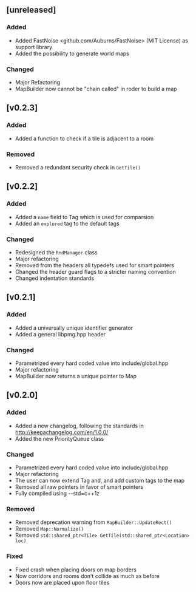 ## [unreleased]
### Added
- Added FastNoise <github.com/Auburns/FastNoise> (MIT License) as support library
- Added the possibility to generate world maps

### Changed
- Major Refactoring
- MapBuilder now cannot be "chain called" in roder to build a map

## [v0.2.3]
### Added
- Added a function to check if a tile is adjacent to a room

### Removed
- Removed a redundant security check in `GetTile()`

## [v0.2.2]
### Added
- Added a `name` field to Tag which is used for comparsion
- Added an `explored` tag to the default tags

### Changed
- Redesigned the `RndManager` class
- Major refactoring
- Removed from the headers all typedefs used for smart pointers
- Changed the header guard flags to a stricter naming convention
- Changed indentation standards

## [v0.2.1]
### Added
- Added a universally unique identifier generator
- Added a general libpmg.hpp header

### Changed
- Parametrized every hard coded value into include/global.hpp
- Major refactoring
- MapBuilder now returns a unique pointer to Map

## [v0.2.0]
### Added 
- Added a new changelog, following the standards in <http://keepachangelog.com/en/1.0.0/>
- Added the new PriorityQueue class

### Changed
- Parametrized every hard coded value into include/global.hpp
- Major refactoring
- The user can now extend Tag and, and add custom tags to the map
- Removed all raw pointers in favor of smart pointers
- Fully compiled using --std=c++1z

### Removed
- Removed deprecation warning from `MapBuilder::UpdateRect()`
- Removed `Map::Normalize()`
- Removed `std::shared_ptr<Tile> GetTile(std::shared_ptr<Location> loc)`

### Fixed
- Fixed crash when placing doors on map borders
- Now corridors and rooms don't collide as much as before
- Doors now are placed upon floor tiles
